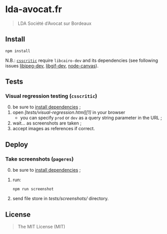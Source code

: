 # lda-avocat.fr

> LDA Société d’Avocat sur Bordeaux

## Install

    npm install
    
N.B.: [`csscritic`](https://github.com/cburgmer/csscritic) require `libcairo-dev` and its dependencies (see following issues [libjpeg-dev][libjpeg-dev], [libgif-dev][libgif-dev], [node-canvas][node-canvas]).

[libjpeg-dev]: https://github.com/cburgmer/csscritic/issues/70
[libgif-dev]: https://github.com/cburgmer/csscritic/issues/69
[node-canvas]: https://github.com/Automattic/node-canvas/issues/415#issuecomment-144279224

## Tests

### Visual regression testing (`csscritic`) 

0. be sure to [install dependencies](#install) ;
1. open _[tests/visual-regression.html][1]_ in your browser
    * you can specify `prod` or `dev` as a query string parameter in the URL ;
2. wait… as screenshots are taken ;
3. accept images as references if correct.

## Deploy
 
### Take screenshots (`pageres`)

0. be sure to [install dependencies](#install) ;
1. run:

    ```
    npm run screenshot
    ```
2. send file store in _tests/screenshots/_ directory.

## License

> The MIT License (MIT)